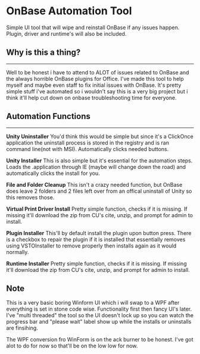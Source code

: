 # OnBase Automation Tool
Simple UI tool that will wipe and reinstall OnBase if any issues happen. Plugin, driver and runtime's will also be included.


## Why is this a thing?
---
Well to be honest i have to attend to ALOT of issues related to OnBase and the always horrible OnBase plugins for Office. I've made this tool to help myself and maybe even staff to fix initial issues with OnBase.
It's pretty simple stuff i've automated so i wouldn't say this is a very big project but i think it'll help cut down on onbase troubleshooting time for everyone.

## Automation Functions
---
**Unity Uninstaller**
You'd think this would be simple but since it's a ClickOnce application the uninstall process is stored in the registry and is ran command line(not with MSI). Automatically clicks needed buttons.

**Unity Installer**
This is also simple but it's essential for the automation steps. Loads the .application through IE (maybe will change down the road) and automatically clicks the install for you.

**File and Folder Cleanup**
This isn't a crazy needed function, but OnBase does leave 2 folders and 2 files left over from an offical uninstall of Unity so this removes those.

**Virtual Print Driver Install**
Pretty simple function, checks if it is missing. If missing it'll download the zip from CU's cite, unzip, and prompt for admin to install.

**Plugin Installer**
This'll by default install the plugin upon button press. There is a checkbox to repair the plugin if it is installed that essentially removes using VSTOInstaller to remove properly then installs again as it would normally.

**Runtime Installer**
Pretty simple function, checks if it is missing. If missing it'll download the zip from CU's cite, unzip, and prompt for admin to install.

## Note
This is a very basic boring Winform UI which i will swap to a WPF after everything is set in stone code wise. Functionality first then fancy UI's later.
I've "multi threaded" the tool so the UI doesn't lock up so you can watch the progress bar and "please wait" label show up while the installs or uninstalls are finsihing.

The WPF conversion fro WinForm is on the ack burner to be honest. I've got alot to do for now so that'll be on the low low for now.
